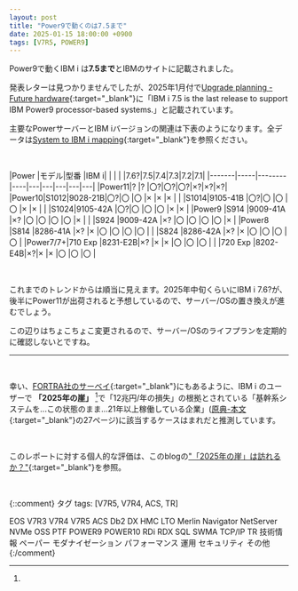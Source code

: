 ```yaml
---
layout: post
title: "Power9で動くのは7.5まで"
date: 2025-01-15 18:00:00 +0900
tags: [V7R5, POWER9]
---
```

Power9で動くIBM i は**7.5まで**とIBMのサイトに記載されました。

発表レターは見つかりませんでしたが、2025年1月付で[Upgrade planning - Future hardware](https://www.ibm.com/support/pages/node/687283){:target="_blank"}に「IBM i 7.5 is the last release to support IBM Power9 processor-based systems.」と記載されています。

主要なPowerサーバーとIBM iバージョンの関連は下表のようになります。全データは[System to IBM i mapping](https://www.ibm.com/support/pages/system-ibm-i-mapping){:target="_blank"}を参照ください。

<br>

|Power  |モデル|型番    |IBM i|
|       |     |        |7.6?|7.5|7.4|7.3|7.2|7.1|
|-------|-----|--------|----|---|---|---|---|---|
|Power11|?    |?       |〇?|〇?|〇?|×?|×?|×?|
|Power10|S1012|9028-21B|〇?|〇 |〇 |× |× |× |
|       |S1014|9105-41B |〇?|〇 |〇 |〇 |× |× |
|       |S1024|9105-42A |〇?|〇 |〇 |〇 |× |× |
|Power9 |S914 |9009-41A |×? |〇 |〇 |〇 |〇 |× |
|       |S924 |9009-42A |×? |〇 |〇 |〇 |〇 |× |
|Power8 |S814 |8286-41A |×? |× |〇 |〇 |〇 |〇 |
|       |S824 |8286-42A |×? |× |〇 |〇 |〇 |〇 |
|Power7/7+|710 Exp |8231-E2B|×?  |× |× |〇 |〇 |〇 |
|       |720 Exp |8202-E4B|×?|× |× |〇 |〇 |〇 |


<br>

これまでのトレンドからは順当に見えます。2025年中旬くらいにIBM i 7.6?が、後半にPower11が出荷されると予想しているので、サーバー/OSの置き換えが進むでしょう。

<P>
この辺りはちょこちょこ変更されるので、サーバー/OSのライフプランを定期的に確認しないとですね。

<hr>

<br>

幸い、[FORTRA社のサーベイ](https://www.fortra.com/resources/upcoming/2025-ibm-i-marketplace-survey-results-revealed-apac){:target="_blank"}にもあるように、IBM i のユーザーで **「2025年の崖」** [^1]で「12兆円/年の損失」の根拠とされている「基幹系システムを...この状態のまま...21年以上稼働している企業」([原典-本文](https://www.meti.go.jp/shingikai/mono_info_service/digital_transformation/pdf/20180907_03.pdf){:target="_blank"}の27ページ)に該当するケースはまれだと推測しています。

<br>

[^1]:
このレポートに対する個人的な評価は、このblogの["「2025年の崖」は訪れるか？"](_posts/2025-01-15-Power9で動くのは7.5まで.markdown){:target="_blank"}を参照。

<br>

{::comment}
タグ
tags: [V7R5, V7R4, ACS, TR]

EOS
V7R3
V7R4
V7R5
ACS
Db2
DX
HMC
LTO
Merlin
Navigator
NetServer
NVMe
OSS
PTF
POWER9
POWER10
RDi
RDX
SQL
SWMA
TCP/IP
TR
技術情報
ペーパー
モダナイゼーション
パフォーマンス
運用
セキュリティ
その他
{:/comment}
